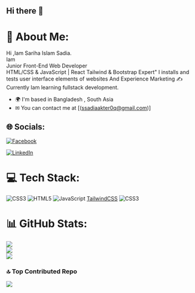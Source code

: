 ## Hi there 👋
# 💫 About Me:
Hi ,Iam Sariha Islam Sadia.<br>Iam <br>Junior Front-End Web Developer  <br>
HTML/CSS &
JavaScript | React Tailwind & Bootstrap Expert" I installs and tests user interface elements of websites
And Experience Marketing ✍
<br>Currently Iam learning fullstack development.


*   🌍  I'm based in Bangladesh , South Asia
*   ✉  You can contact me at 
[(ssadiaakter0q@gmail.com)]


## 🌐 Socials:
[![Facebook](https://img.shields.io/badge/Facebook-%231877F2.svg?logo=Facebook&logoColor=white)](https://www.facebook.com/profile.php?id=61552400947511) 

[![LinkedIn](https://img.shields.io/badge/LinkedIn-%230077B5.svg?logo=linkedin&logoColor=white)](https://www.linkedin.com/in/sadia-akter-front-end-devolper?) 


# 💻 Tech Stack:
![CSS3](https://img.shields.io/badge/css3-%231572B6.svg?style=for-the-badge&logo=css3&logoColor=white) ![HTML5](https://img.shields.io/badge/html5-%23E34F26.svg?style=for-the-badge&logo=html5&logoColor=white) ![JavaScript](https://img.shields.io/badge/javascript-%23323330.svg?style=for-the-badge&logo=javascript&logoColor=%23F7DF1E)
[TailwindCSS](https://img.shields.io/badge/tailwindcss-%2338B2AC.svg?style=for-the-badge&logo=tailwind-css&logoColor=white)
![CSS3](https://img.shields.io/badge/css3-%231572B6.svg?style=for-the-badge&logo=css3&logoColor=white) 

# 📊 GitHub Stats:
![](https://github-readme-stats.vercel.app/api?username=sarihaislamsadia&theme=dark&hide_border=false&include_all_commits=false&count_private=false)<br/>
![](https://github-readme-streak-stats.herokuapp.com/?user=sarihaislamsadia&theme=dark&hide_border=false)<br/>
![](https://github-readme-stats.vercel.app/api/top-langs/?username=sarihaislamsadia&theme=dark&hide_border=false&include_all_commits=false&count_private=false&layout=compact)

### 🔝 Top Contributed Repo
![](https://github-contributor-stats.vercel.app/api?username=sarihaislamsadia&limit=5&theme=dark&combine_all_yearly_contributions=true)
